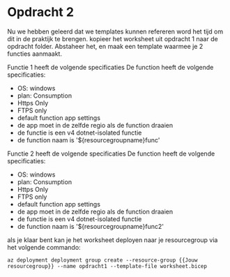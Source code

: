 # Opdracht 2
Nu we hebben geleerd dat we templates kunnen refereren word het tijd om dit in de praktijk te brengen. kopieer het worksheet uit opdracht 1 naar de opdracht folder. Abstaheer het, en maak een template waarmee je 2 functies aanmaakt.

Functie 1 heeft de volgende specificaties
De function heeft de volgende specificaties:
- OS: windows
- plan: Consumption
- Https Only
- FTPS only
- default function app settings
- de app moet in de zelfde regio als de function draaien
- de functie is een v4 dotnet-isolated functie
- de function naam is '${resourcegroupname}func'

Functie 2 heeft de volgende specificaties
De function heeft de volgende specificaties:
- OS: windows
- plan: Consumption
- Https Only
- FTPS only
- default function app settings
- de app moet in de zelfde regio als de function draaien
- de functie is een v4 dotnet-isolated functie
- de function naam is '${resourcegroupname}func2'


als je klaar bent kan je het worksheet deployen naar je resourcegroup via het volgende commando:
```azurecli
az deployment deployment group create --resource-group {{Jouw resourcegroup}} --name opdracht1 --template-file worksheet.bicep   
```
